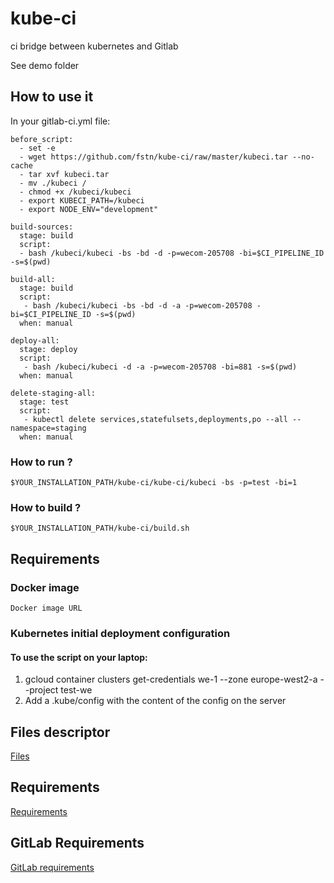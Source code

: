 # kube-ci
ci bridge between kubernetes and Gitlab

See demo folder


## How to use it

In your gitlab-ci.yml file:
```
before_script:
  - set -e
  - wget https://github.com/fstn/kube-ci/raw/master/kubeci.tar --no-cache
  - tar xvf kubeci.tar
  - mv ./kubeci /
  - chmod +x /kubeci/kubeci
  - export KUBECI_PATH=/kubeci
  - export NODE_ENV="development"
  
build-sources:
  stage: build
  script:
  - bash /kubeci/kubeci -bs -bd -d -p=wecom-205708 -bi=$CI_PIPELINE_ID -s=$(pwd)

build-all:
  stage: build
  script:
   - bash /kubeci/kubeci -bs -bd -d -a -p=wecom-205708 -bi=$CI_PIPELINE_ID -s=$(pwd)
  when: manual

deploy-all:
  stage: deploy
  script:
   - bash /kubeci/kubeci -d -a -p=wecom-205708 -bi=881 -s=$(pwd)
  when: manual

delete-staging-all:
  stage: test
  script:
   - kubectl delete services,statefulsets,deployments,po --all --namespace=staging
  when: manual
```

### How to run ?
```
$YOUR_INSTALLATION_PATH/kube-ci/kube-ci/kubeci -bs -p=test -bi=1
```

### How to build ?
```
$YOUR_INSTALLATION_PATH/kube-ci/build.sh
```

## Requirements

### Docker image
   
    Docker image URL
   
    
### Kubernetes initial deployment configuration

#### To use the script on your laptop:
1) gcloud container clusters get-credentials we-1 --zone europe-west2-a --project test-we
2) Add a .kube/config with the content of the config on the server


## Files descriptor
[Files](FILES.MD)

## Requirements
[Requirements](REQUIREMENTS.MD)

## GitLab Requirements
[GitLab requirements](GITLAB.MD)